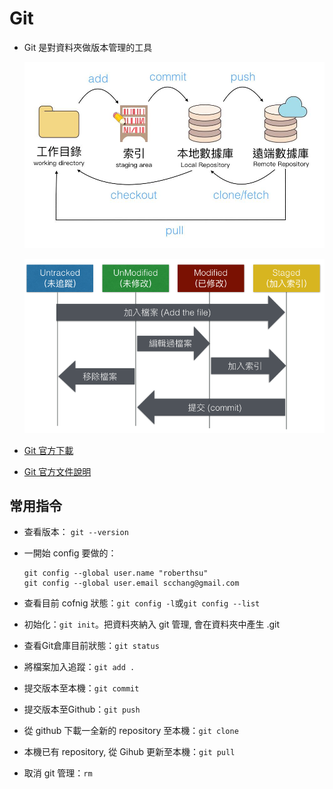# Git

- Git 是對資料夾做版本管理的工具

  ![Alt text](./01.jpg)
  
  ![Alt text](./02.png)

- [Git 官方下載](https://git-scm.com/download/win)

- [Git 官方文件說明](https://git-scm.com/book/zh-tw/v2)

## 常用指令

- 查看版本： `git --version`
- 一開始 config 要做的：

    ```linux
    git config --global user.name "roberthsu"
    git config --global user.email scchang@gmail.com
    ```

- 查看目前 cofnig 狀態：`git config -l`或`git config --list`
- 初始化：`git init`。把資料夾納入 git 管理, 會在資料夾中產生 .git
- 查看Git倉庫目前狀態：`git status`
- 將檔案加入追蹤：`git add .`
- 提交版本至本機：`git commit`
- 提交版本至Github：`git push`
- 從 github 下載一全新的 repository 至本機：`git clone`
- 本機已有 repository, 從 Gihub 更新至本機：`git pull`
- 取消 git 管理：`rm`
